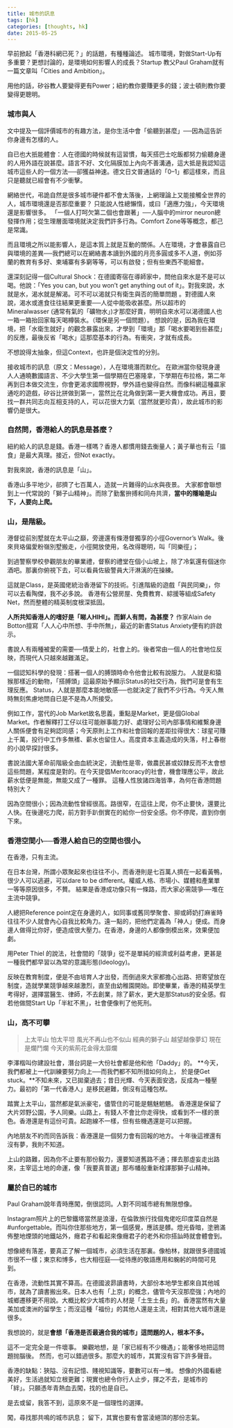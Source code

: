 ```yaml
---
title: 城市的訊息
tags: [hk]
categories: [thoughts, hk]
date: 2015-05-25
---
```

早前掀起「香港科網已死？」的話題，有種種論述。
城市環境，對做Start-Up有多重要？更想討論的，是環境如何影響人的成長？Startup 教父Paul Graham就有一篇文章叫「Cities and Ambition」。

用他的話，矽谷教人要變得更有Power；紐約教你要賺更多的錢；波士頓則教你要變得更聰明。

### 城市與人
文中提及一個評價城市的有趣方法，是你生活中會「偷聽到甚麼」──因為這告訢你身邊有怎樣的人。

自已也大扺能體會：人在德國的時候就有這習慣，每天搭巴士吃飯都努力偷聽身邊的人用外語在說甚麼。語言不好、文化隔膜加上內向不善溝通，這大抵是我認知這城市這些人的一個方法──卻獲益神速。德文日文普通話的「0–1」都這樣來，而且只是聽就已經會有不少衝擊。

網絡世代，弔詭自然是很多城市硬件都不會太落後，上網理論上又能接觸全世界的人，城市環境還是否那麼重要？
只能說人性總懶惰，或曰「適應力強」，今天環境還是影響很多。
「一個人打呵欠第二個也會跟著」──人腦中的mirror neuron總發揮作用；從生理層面環境就決定我們許多行為。Comfort Zone等等概念，都己是常識。

而且環境之所以能影響人，是這本質上就是互動的關係。人在環境，才會暴露自已與環境的差異──我們總可以在網絡書本讀到外國的月亮多圓或多不人道，例如芬蘭的教育有多好、柬埔寨有多窮等等，可以有啟發；但有些東西不能細會。

還深刻記得一個Cultural Shock：在德國寄宿在導師家中，問他自來水是不是可以喝。他說：「Yes you can, but you won’t get anything out of it」。對我來說，水就是水，渴水就是解渴。可不可以渴就只有衛生與否的簡單問題 。對德國人來說，渴水或進食往往結果更重要──人從中能吸收甚麼。所以超市的Mineralwasser (通常有氣的「礦物水」)才那麼好賣，明明自來水可以渴德國人也一箱一箱抬回家每天喝樽裝水。（環保是另一個問題）。
想說的是，因為我在環境，把「水衛生就好」的觀念暴露出來，才學到「環境」那「喝水要喝到些甚麼」的反應，最後反省「喝水」這那麼基本的行為。有衝突，才就有成長。

不想說得太抽象，但這Context，也許是個決定性的分別。

接收城市的訊息（原文：Message），人在環境潛而默化。
在歐洲當你發現身邊人人通曉數國語言、不少大學生第一個學期在巴塞隆拿，下學期在布拉格，第二年再到日本做交流生，你會更渴求國際視野，學外語也變得自然。而像科網這種贏家通吃的遊戲，矽谷比拼做到第一，當然比在北角做到第一更大機會成功。再且，要找一群共同志向互相支持的人，可以花很大力氣（當然就更珍貴），故此城市的影響仍是很大。
### 自然問，香港給人的訊息是甚麼？
紐約給人的訊息是錢。香港一樣嗎？香港人都慣用錢去衡量人；黃子華也有云「搵食」是最大真理。接近，但Not exactly。

對我來說，香港的訊息是「山」。

香港山多平地少，郤擠了七百萬人，造就一片難得的山水與夜景。
大家都會聯想到上一代常說的「獅子山精神」。而除了勤奮拚搏和同舟共濟，**當中的隱喻是山下，人要向上爬。**

### 山，是階級。
港督從前別墅就在太平山之巔，旁邊還有條港督獨享的小徑Governor’s Walk。後來貝珞偏愛粉嶺別墅搬走，小徑開放使用，名改得聰明，叫「同樂徑」；

到過警察學校參觀朋友的畢業禮，督察的禮堂在個小山坡上，除了冷氣還有個迷你酒吧。那裏你俯視下去，可以看員佐級警員大汗淋漓的在操練。

這就是Class，是英國佬統治香港留下的技術。引進階級的遊戲「與民同樂」，你可以去看陶傑，我不必多說。
香港有公營房屋、免費教育、綜援等組成Safety Net，然而整體的精英制度根深抵固。

**人所共知香港人的嗜好是「睇人HIHI」。而鮮人有問，為甚麼？**
作家Alain de Botton擅寫「人人心中所想、手中所無」，最近的新書Status Anxiety便有約許啟示。

書說人有兩種被愛的需要──情愛上的，社會上的。後者常由一個人的社會地位反映，而現代人只越來越難滿足。

一個認知科學的發現：搭著一個人的膊頭時命令他會比較有說服力。
人就是和猿猴那樣近的動物，「搭膊頭」這最原始予顯示Status的社交行為，我們可是會有生理反應。
Status，人就是那麼本能地敏感──也就決定了我們不少行為。今天人無時無刻焦慮地問自已是不是為人所接受。

例如工作，當代的Job Market故名思義，重點是Market，更是個Global Market。作者解釋打工仔以往可能辦事能力好、處理好公司內部事情和維繫身邊人關係便會有足夠認同感；今天原則上工作和社會回報的差距拉得很大：球星可賺上千萬，投行中工作多無䅲、薪水也留住人。高度資本主義造成的失落，村上春樹的小說早探討很多。

書說法國大革命前階級全由血統決定，流動性是零，做農民甚或奴隸反而不太會想這些問題，某程度是對的。在今天提倡Meritcoracy的社會，機會理應公平，故此薪水低便是無能，無能又成了一種罪。
這種人性放諸四海皆準，為何在香港問題特別大？

因為空間很小；因為流動性曾經很高。路很窄，在這往上爬，你不止要快，還要比人快。在後邊吃力爬，前方對手趴倒實在的給你一份安全感。你不停爬，直到你倒下來。

### 香港空間小──香港人給自已的空間也很小。

在香港，只有主流。

在日本台灣，所謂小眾聚起來也往往不小，而香港則是七百萬人擠在一起看黃鴨，很少人可以逃避，可以dare to be different。權威人格、市場小、媒體和產業單一等等原因很多，不贅。
結果是香港成功像只有一條路，而大家必需競爭──堆在主流中競爭。

人總把Reference point定在身邊的人，如同事或舊同學聚會、㧕或師奶打麻雀時往往不少人就會內心自我比較角力。遠一點的，把他們定義為「神人」便成。而身邊人做得比你好，便造成很大壓力。在香港，身邊的人都像倒模出來，效果便加劇。

用Peter Thiel 的說法，社會間的「競爭」從不是單純的經濟或利益考慮，更甚是一種我們都早習以為常的意識形態(Ideology)。

反映在教育制度，便是不由培育人才出發，而倒過來大家都擔心出路、把寄望放在制度，造就學業競爭越來越激烈，直至由幼稚園開始。即使畢業，香港的精英學生考得好，選擇當醫生、律師，不去創業，除了薪水，更大是那Status的安全感。假若他做間Start Up「半紅不黑」，社會便像判了他死刑。

### 山，高不可攀
> 上太平山 怕太平坦 風光不再山也不似山
經典的獅子山 越望越像夢幻
現在是爛鬥爛 今天的紫荊花金得太靡爛

李澤楷叫你建設社會，潛台詞是一大份社會都是他和他「Daddy」的。
**今天，我們都被上一代訓練要努力向上──而我們都不知所措如何向上，
於是便Get stuck。**不知未來，又已拋棄過去；昔日光輝、今天表面安逸，反成為一種壓力。最初的「第一代香港人」是移民避難，倒沒有這種包袱。

踏實上太平山，當然都是氣派豪宅，儘管住的可能是魑魅魍魎。
香港還是保留了大片郊野公園，予人同樂。山路上，有錢人不會比你走得快，或看到不一樣的景色。香港還是有這份可貴。起跑線不一樣，但有些機遇還是可以把握。

內地朋友不約而同告訴我：香港還是一個努力會有回報的地方。
十年後這裡還有沒有夢，我則不知道。

上山的路難，因為你不止要有那份毅力，還要知道舊路不通；揮去那虛妄走出路來，主宰這土地的命運，像「我要真普選」那布幡般重新栓譯那獅子山精神。

### 屬於自已的城市
Paul Graham說年青時應闖，倒很認同。人對不同城市總有無限想像。

Instagram照片上的巴黎鐵塔當然是浪漫，在倫敦旅行找個鬼佬吃印度菜自然是#unforgettable。而叫你住那些地方，第一個感覺，應該是髒。燈光昏暗，塗鴉滿佈整地煙頭的地鐵站外，癮君子和看起來像癮君子的老外和你搭訕時就會體會到。

想像總有落差，要真正了解一個城市，必須生活在那裏。像柏林，就跟很多德國城市很不一樣；東京和博多，也大相徑庭──從待應的敬語應用和躹躬的時間可見到。

在香港，流動性其實不算高。在德國波昴讀書時，大部份本地學生都來自其他城市，就為了讀書搬出來。日本人也有「上京」的概念，儘管今天沒那麼強；內地的城鄉遷移更不用說。大概比較少大城市的人材是「土生土長」的。香港當然有大量美加或澳洲的留學生；而沒這種「福份」的其他人還是主流，相對其他大城市還是很多。

我想說的，就是**會想「香港是否最適合我的城市」這問題的人，根本不多。**

這不一定完全是一件壞事。
樂觀地想，是「家已經有不少機遇」；能奢侈地把這問題抛腦後。
然而，也可以錯過很多。那麼大的城市，其實沒有容下許多聲音。

香港的缺點：狹隘、沒有記憶、賤視知識等，要數可以有一堆。
想像的外國看總美好，生活過就知立根更難；現實也總令你行人止步，揮之不去，是城市的「絆」。只願憑年青熱血去闖，找的也是自已。

是去或留，我答不到，這原來不是一個理性的選擇。

闖，尋找那共鳴的城市訊息；
留下，其實也要有會當淩絕頂的那份志氣。
